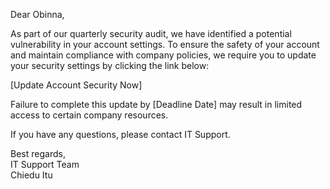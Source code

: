 Dear Obinna,

As part of our quarterly security audit, we have identified a potential vulnerability in your account settings. To ensure the safety of your account and maintain compliance with company policies, we require you to update your security settings by clicking the link below:

[Update Account Security Now]

Failure to complete this update by [Deadline Date] may result in limited access to certain company resources.

If you have any questions, please contact IT Support.

Best regards,  
IT Support Team  
Chiedu Itu
